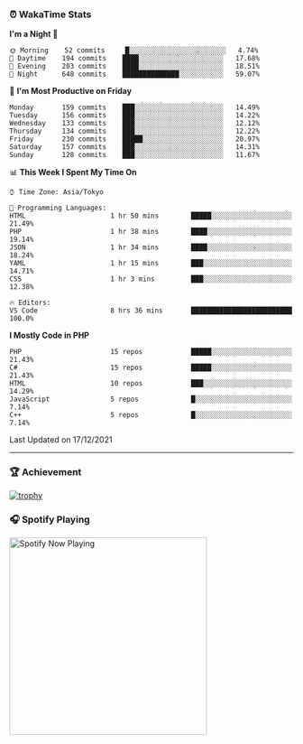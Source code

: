 ### ⏰ WakaTime Stats


<!--START_SECTION:waka-->
**I'm a Night 🦉** 

```text
🌞 Morning    52 commits     █░░░░░░░░░░░░░░░░░░░░░░░░   4.74% 
🌆 Daytime    194 commits    ████░░░░░░░░░░░░░░░░░░░░░   17.68% 
🌃 Evening    203 commits    ████░░░░░░░░░░░░░░░░░░░░░   18.51% 
🌙 Night      648 commits    ██████████████░░░░░░░░░░░   59.07%

```
📅 **I'm Most Productive on Friday** 

```text
Monday       159 commits    ███░░░░░░░░░░░░░░░░░░░░░░   14.49% 
Tuesday      156 commits    ███░░░░░░░░░░░░░░░░░░░░░░   14.22% 
Wednesday    133 commits    ███░░░░░░░░░░░░░░░░░░░░░░   12.12% 
Thursday     134 commits    ███░░░░░░░░░░░░░░░░░░░░░░   12.22% 
Friday       230 commits    █████░░░░░░░░░░░░░░░░░░░░   20.97% 
Saturday     157 commits    ███░░░░░░░░░░░░░░░░░░░░░░   14.31% 
Sunday       128 commits    ███░░░░░░░░░░░░░░░░░░░░░░   11.67%

```


📊 **This Week I Spent My Time On** 

```text
⌚︎ Time Zone: Asia/Tokyo

💬 Programming Languages: 
HTML                     1 hr 50 mins        █████░░░░░░░░░░░░░░░░░░░░   21.49% 
PHP                      1 hr 38 mins        ████░░░░░░░░░░░░░░░░░░░░░   19.14% 
JSON                     1 hr 34 mins        ████░░░░░░░░░░░░░░░░░░░░░   18.24% 
YAML                     1 hr 15 mins        ███░░░░░░░░░░░░░░░░░░░░░░   14.71% 
CSS                      1 hr 3 mins         ███░░░░░░░░░░░░░░░░░░░░░░   12.38%

🔥 Editors: 
VS Code                  8 hrs 36 mins       █████████████████████████   100.0%

```

**I Mostly Code in PHP** 

```text
PHP                      15 repos            █████░░░░░░░░░░░░░░░░░░░░   21.43% 
C#                       15 repos            █████░░░░░░░░░░░░░░░░░░░░   21.43% 
HTML                     10 repos            ███░░░░░░░░░░░░░░░░░░░░░░   14.29% 
JavaScript               5 repos             █░░░░░░░░░░░░░░░░░░░░░░░░   7.14% 
C++                      5 repos             █░░░░░░░░░░░░░░░░░░░░░░░░   7.14%

```



 Last Updated on 17/12/2021
<!--END_SECTION:waka-->

---

### 🏆 Achievement

[![trophy](https://github-profile-trophy.vercel.app/?username=Slime-hatena&theme=flat&no-bg=true&no-frame=true&column=8)](https://github.com/ryo-ma/github-profile-trophy)

### 🎧 Spotify Playing

[<img src="https://spotify-now-playing-slime-hatena.vercel.app/api/spotify-playing" alt="Spotify Now Playing" width="350" />](https://open.spotify.com/user/slime_hatena)

<!--
**Slime-hatena/Slime-hatena** is a ✨ _special_ ✨ repository because its `README.md` (this file) appears on your GitHub profile.

Here are some ideas to get you started:

- 🔭 I’m currently working on ...
- 🌱 I’m currently learning ...
- 👯 I’m looking to collaborate on ...
- 🤔 I’m looking for help with ...
- 💬 Ask me about ...
- 📫 How to reach me: ...
- 😄 Pronouns: ...
- ⚡ Fun fact: ...
-->
